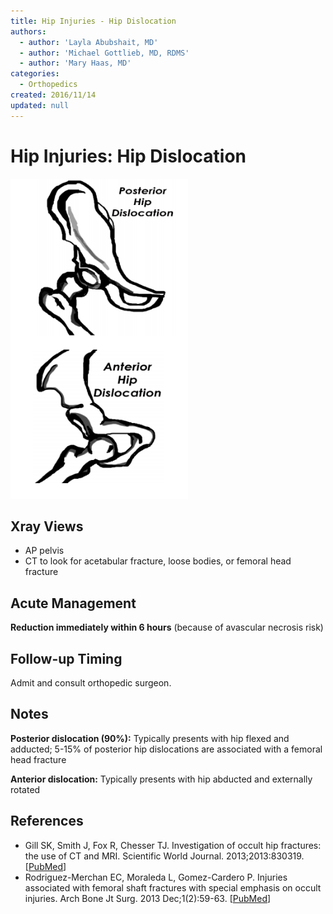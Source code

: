 ```yaml
---
title: Hip Injuries - Hip Dislocation
authors:
  - author: 'Layla Abubshait, MD'
  - author: 'Michael Gottlieb, MD, RDMS'
  - author: 'Mary Haas, MD'
categories:
  - Orthopedics
created: 2016/11/14
updated: null
---
```


# Hip Injuries: Hip Dislocation

![Posterior vs anterior hip dislocation drawing](media/hip-injuries-hip-dislocation_image-1.png)

## Xray Views

- AP pelvis
- CT to look for acetabular fracture, loose bodies, or femoral head fracture

## Acute Management

**Reduction immediately within 6 hours** (because of avascular necrosis risk)

## Follow-up Timing

Admit and consult orthopedic surgeon.

## Notes

**Posterior dislocation (90%):** Typically presents with hip flexed and adducted; 5-15% of posterior hip dislocations are associated with a femoral head fracture

**Anterior dislocation:** Typically presents with hip abducted and externally rotated

## References

- Gill SK, Smith J, Fox R, Chesser TJ. Investigation of occult hip fractures: the use of CT and MRI. Scientific World Journal. 2013;2013:830319. [[PubMed](https://www.ncbi.nlm.nih.gov/pubmed/?term=23476147)]
- Rodriguez-Merchan EC, Moraleda L, Gomez-Cardero P. Injuries associated with femoral shaft fractures with special emphasis on occult injuries. Arch Bone Jt Surg. 2013 Dec;1(2):59-63. [[PubMed](https://www.ncbi.nlm.nih.gov/pubmed/?term=25207289)]
